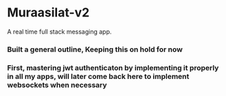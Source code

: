 # Muraasilat-v2

A real time full stack messaging app.

### Built a general outline, Keeping this on hold for now

### First, mastering jwt authenticaton by implementing it properly in all my apps, will later come back here to implement websockets when necessary
